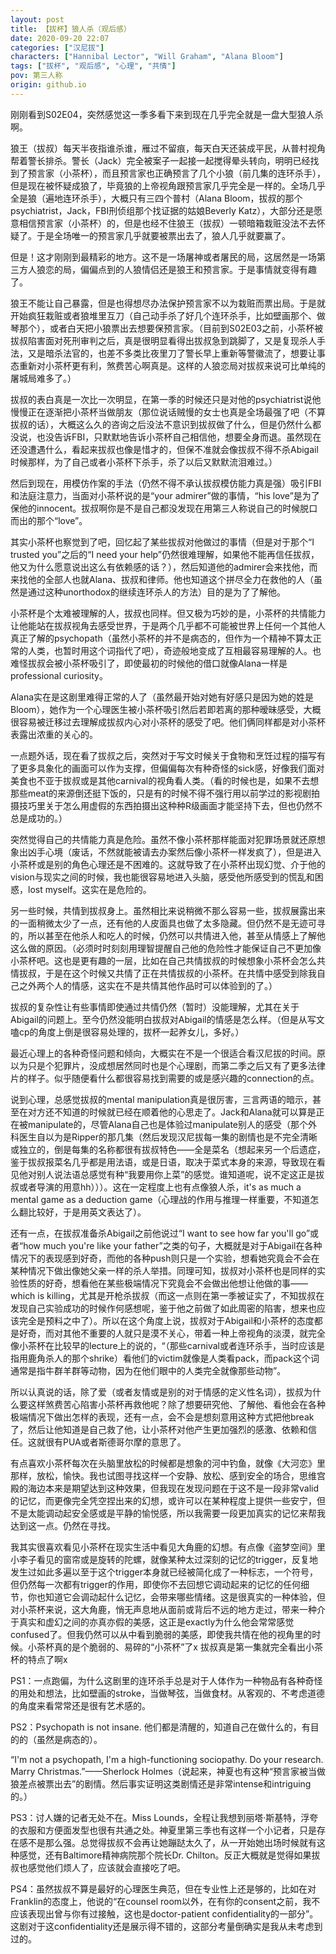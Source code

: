 ```yaml
---
layout: post
title: 【拔杯】狼人杀（观后感）
date: 2020-09-20 22:07
categories: ["汉尼拔"]
characters: ["Hannibal Lector", "Will Graham", "Alana Bloom"]
tags: ["拔杯", "观后感", "心理", "共情"]
pov: 第三人称
origin: github.io
---
```


刚刚看到S02E04，突然感觉这一季多看下来到现在几乎完全就是一盘大型狼人杀啊。

狼王（拔叔）每天半夜指谁杀谁，雁过不留痕，每天白天还装成平民，从普村视角帮着警长排杀。警长（Jack）完全被案子一起接一起搅得晕头转向，明明已经找到了预言家（小茶杯），而且预言家也正确预言了几个小狼（前几集的连环杀手），但是现在被怀疑成狼了，毕竟狼的上帝视角跟预言家几乎完全是一样的。全场几乎全是狼（遍地连环杀手），大概只有三四个普村（Alana Bloom，拔叔的那个psychiatrist，Jack，FBI刑侦组那个找证据的姑娘Beverly Katz），大部分还是愿意相信预言家（小茶杯）的，但是也经不住狼王（拔叔）一顿暗箱栽赃没法不去怀疑了。于是全场唯一的预言家几乎就要被票出去了，狼人几乎就要赢了。

但是！这才刚刚到最精彩的地方。这不是一场屠神或者屠民的局，这居然是一场第三方人狼恋的局，偏偏点到的人狼情侣还是狼王和预言家。于是事情就变得有趣了。

狼王不能让自己暴露，但是也得想尽办法保护预言家不以为栽赃而票出局。于是就开始疯狂栽赃或者狼堆里互刀（自己动手杀了好几个连环杀手，比如壁画那个、做琴那个），或者白天把小狼票出去想要保预言家。（目前到S02E03之前，小茶杯被拔叔陷害面对死刑审判之后，真是很明显看得出拔叔急到跳脚了，又是复现杀人手法，又是暗杀法官的，也差不多类比夜里刀了警长早上重新等警徽流了，想要让事态重新对小茶杯更有利，煞费苦心啊真是。这样的人狼恋局对拔叔来说可比单纯的屠城局难多了。）

拔叔的表白真是一次比一次明显，在第一季的时候还只是对他的psychiatrist说他慢慢正在逐渐把小茶杯当做朋友（那位说话贼慢的女士也真是全场最强了吧（不算拔叔的话），大概这么久的咨询之后没法不意识到拔叔做了什么，但是仍然什么都没说，也没告诉FBI，只默默地告诉小茶杯自己相信他，想要全身而退。虽然现在还没遭遇什么，看起来拔叔也像是惜才的，但保不准就会像拔叔不得不杀Abigail时候那样，为了自己或者小茶杯下杀手，杀了以后又默默流泪难过。）

然后到现在，用模仿作案的手法（仍然不得不承认拔叔模仿能力真是强）吸引FBI和法庭注意力，当面对小茶杯说的是“your admirer”做的事情，“his love”是为了保他的innocent。拔叔啊你是不是自己都没发现在用第三人称说自己的时候脱口而出的那个“love”。

其实小茶杯也察觉到了吧，回忆起了某些拔叔对他做过的事情（但是对于那个“I trusted you”之后的“I need your help”仍然很难理解，如果他不能再信任拔叔，他又为什么愿意说出这么有依赖感的话？），然后知道他的admirer会来找他，而来找他的全部人也就Alana、拔叔和律师。他也知道这个拼尽全力在救他的人（虽然是通过这种unorthodox的继续连环杀人的方法）目的是为了了解他。

小茶杯是个太难被理解的人，拔叔也同样。但又极为巧妙的是，小茶杯的共情能力让他能站在拔叔视角去感受世界，于是两个几乎都不可能被世界上任何一个其他人真正了解的psychopath（虽然小茶杯的并不是病态的，但作为一个精神不算太正常的人类，也暂时用这个词指代了吧），奇迹般地变成了互相最容易理解的人。也难怪拔叔会被小茶杯吸引了，即使最初的时候他的借口就像Alana一样是professional curiosity。

Alana实在是这剧里难得正常的人了（虽然最开始对她有好感只是因为她的姓是Bloom），她作为一个心理医生被小茶杯吸引然后若即若离的那种暧昧感受，大概很容易被迁移过去理解成拔叔内心对小茶杯的感受了吧。他们俩同样都是对小茶杯表露出浓重的关心的。

一点题外话，现在看了拔叔之后，突然对于写文时候关于食物和烹饪过程的描写有了更多具象化的画面可以作为支撑，但偏偏每次有种奇怪的sick感，好像我们面对美食也不亚于拔叔或是其他carnival的视角看人类。（看的时候也是，如果不去想那些meat的来源倒还挺下饭的，只是有的时候不得不强行用以前学过的影视剧拍摄技巧里关于怎么用虚假的东西拍摄出这种种R级画面才能坚持下去，但也仍然不总是成功的。）

突然觉得自己的共情能力真是危险。虽然不像小茶杯那样能面对犯罪场景就还原想象出凶手心境（废话，不然就能被请去办案然后像小茶杯一样发疯了），但是进入小茶杯或是别的角色心理还是不困难的。这就导致了在小茶杯出现幻觉、介于他的vision与现实之间的时候，我也能很容易地进入头脑，感受他所感受到的慌乱和困惑，lost myself。这实在是危险的。

另一些时候，共情到拔叔身上。虽然相比来说稍微不那么容易一些，拔叔展露出来的一面稍微太少了一点，还有他的人皮面具也做了太多隐藏。但仍然不是无迹可寻的，所以甚至在他杀人和吃人的时候，仍然可以共情进入他，甚至从情感上了解他这么做的原因。（必须时时刻刻用理智提醒自己他的危险性才能保证自己不更加像小茶杯吧。这也是更有趣的一层，比如在自己共情拔叔的时候想象小茶杯会怎么共情拔叔，于是在这个时候又共情了正在共情拔叔的小茶杯。在共情中感受到除我自己之外两个人的情感，这实在不是共情其他作品时可以体验到的了。）

拔叔的复杂性让有些事情即使通过共情仍然（暂时）没能理解，尤其在关于Abigail的问题上。至今仍然没能明白拔叔对Abigail的情感是怎么样。（但是从写文嗑cp的角度上倒是很容易处理的，拔杯一起养女儿，多好。）

最近心理上的各种奇怪问题和倾向，大概实在不是一个很适合看汉尼拔的时间。原以为只是个犯罪片，没成想居然同时也是个心理剧，而第二季之后又有了更多法律片的样子。似乎随便看什么都很容易找到需要的或是感兴趣的connection的点。

说到心理，总感觉拔叔的mental manipulation真是很厉害，三言两语的暗示，甚至在对方还不知道的时候就已经在顺着他的心思走了。Jack和Alana就可以算是正在被manipulate的，尽管Alana自己也是体验过manipulate别人的感受（那个外科医生自以为是Ripper的那几集（然后发现汉尼拔每一集的剧情也是不完全清晰或独立的，倒是每集的名称都很有拔叔特色——全是菜名（想起来另一个后遗症，鉴于拔叔报菜名几乎都是用法语，或是日语，取决于菜式本身的来源，导致现在看见他对别人说法语总感觉有种“我要用你上菜”的感觉。谁知道呢，说不定这正是拔叔或者导演的用意hh）））。这在一定程度上也有点像狼人杀，it's as much a mental game as a deduction game（心理战的作用与推理一样重要，不知道怎么翻比较好，于是用英文表达了）。

还有一点，在拔叔准备杀Abigail之前他说过“I want to see how far you'll go”或者“how much you're like your father”之类的句子，大概就是对于Abigail在各种情况下的表现感到好奇，而他的各种push则只是一个实验，想看她究竟会不会在某种情况下做出像她父亲一样的杀人举措。同理可知，拔叔对小茶杯也是同样的实验性质的好奇，想看他在某些极端情况下究竟会不会做出他想让他做的事——which is killing，尤其是开枪杀拔叔（而这一点则在第一季被证实了，不知拔叔在发现自己实验成功的时候作何感想呢，鉴于他之前做了如此周密的陷害，想来也应该完全是预料之中了）。所以在这个角度上说，拔叔对于Abigail和小茶杯的态度都是好奇，而对其他不重要的人就只是漠不关心，带着一种上帝视角的淡漠，就完全像小茶杯在比较早的lecture上的说的，“（那些carnival或者连环杀手，当时应该是指用鹿角杀人的那个shrike）看他们的victim就像是人类看pack，而pack这个词通常是指牛群羊群等动物，因为在他们眼中的人类完全就像那些动物”。

所以认真说的话，除了爱（或者友情或是别的对于情感的定义性名词），拔叔为什么要这样煞费苦心陷害小茶杯再救他呢？除了想要研究他、了解他、看他会在各种极端情况下做出怎样的表现，还有一点，会不会是想刻意用这种方式把他break了，然后让他知道是自己救了他，让小茶杯对他产生更加强烈的感激、依赖和信任。这就很有PUA或者斯德哥尔摩的意思了。

有点喜欢小茶杯每次在头脑里放松的时候都是想象的河中钓鱼，就像《大河恋》里那样，放松，愉快。我也试图寻找这样一个安静、放松、感到安全的场合，思维宫殿的海边本来是期望达到这种效果，但我现在发现问题在于这不是一段非常valid的记忆，而更像完全凭空捏出来的幻想，或许可以在某种程度上提供一些安宁，但不是太能调动起安全感或是平静的愉悦感，所以我需要一段更加真实的记忆来帮我达到这一点。仍然在寻找。

我其实很喜欢看见小茶杯在现实生活中看见大角鹿的幻想。有点像《盗梦空间》里小李子看见的窗帘或是旋转的陀螺，就像某种太过深刻的记忆的trigger，反复地发生过如此多遍以至于这个trigger本身就已经被简化成了一种标志，一个符号，但仍然每一次都有trigger的作用，即使你不去回想它调动起来的记忆的任何细节，你也知道它会调动起什么记忆，会带来哪些情绪。这是很真实的一种体验，但对小茶杯来说，这大角鹿，悄无声息地从面前或背后不远的地方走过，带来一种介于真实和虚幻之间的亦真亦假的美感，这正是exactly为什么他会常常感觉confused了。但我仍然可以从中看到脆弱的美感，即使我共情在他的视角里的时候。小茶杯真的是个脆弱的、易碎的“小茶杯”了x 拔叔真是第一集就完全看出小茶杯的特点了啊x

PS1：一点跑偏，为什么这剧里的连环杀手总是对于人体作为一种物品有各种奇怪的用处和想法，比如壁画的stroke，当做琴弦，当做食材。从客观的、不考虑道德的角度来看常常还是很有艺术感的。

PS2：Psychopath is not insane. 他们都是清醒的，知道自己在做什么的，有目的的（虽然是病态的）。

“I'm not a psychopath, I'm a high-functioning sociopathy. Do your research. Marry Christmas.”——Sherlock Holmes（说起来，神夏也有这种“预言家被当做狼差点被票出去”的剧情。然后事实证明这类剧情还是非常intense和intriguing的。）

PS3：讨人嫌的记者无处不在。Miss Lounds，全程让我想到丽塔·斯基特，浮夸的衣服和方便面发型也很有共通之处。神夏里第三季也有这样一个小记者，只是存在感不是那么强。总觉得拔叔不会再让她蹦跶太久了，从一开始她出场时候就有这种感觉，还有Baltimore精神病院那个院长Dr. Chilton。反正大概就是觉得如果拔叔也感觉他们烦人了，应该就会直接吃了吧。

PS4：虽然拔叔不算是最好的心理医生典范，但在专业性上还是够的，比如在对Franklin的态度上，他说的“在counsel room以外，在有你的consent之前，我不应该表现出曾与你有过接触，这也是doctor-patient confidentiality的一部分”。这剧对于这confidentiality还是展示得不错的，这部分考量倒确实是我从未考虑到过的。
